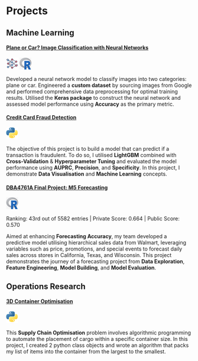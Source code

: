 # Projects

## Machine Learning

#### [Plane or Car? Image Classification with Neural Networks](https://github.com/bentohbox/bentohbox.github.io/tree/main/image-classification-kerasR)

![Project Image](assets/neural_network.png)
![Project Image](assets/r_language.png)

Developed a neural network model to classify images into two categories: plane or car. Engineered a **custom dataset** by sourcing images from Google and performed comprehensive data preprocessing for optimal training results. Utilised the **Keras package** to construct the neural network and assessed model performance using **Accuracy** as the primary metric.

#### [Credit Card Fraud Detection](https://github.com/bentohbox/bentohbox.github.io/blob/main/credit-fraud/credit-card-fraud.ipynb)

![Project Image](assets/python_language.png)

The objective of this project is to build a model that can predict if a transaction is fraudulent. To do so, I utilised **LightGBM** combined with **Cross-Validation** & **Hyperparameter Tuning** and evaluated the model performance using **AUPRC**, **Precision**, and **Specificity**. In this project, I demonstrate **Data Visualisation** and **Machine Learning** concepts. 

#### [DBA4761A Final Project: M5 Forecasting](https://github.com/bentohbox/bentohbox.github.io/blob/main/m5-forecasting-dba4761a/report_1.pdf)

![Project Image](assets/r_language.png)

Ranking: 43rd out of 5582 entries | Private Score: 0.664 | Public Score: 0.570 

Aimed at enhancing **Forecasting Accuracy**, my team developed a predictive model utilising hierarchical sales data from Walmart, leveraging variables such as price, promotions, and special events to forecast daily sales across stores in California, Texas, and Wisconsin. This project demonstrates the journey of a forecasting project from **Data Exploration**, **Feature Engineering**, **Model Building**, and **Model Evaluation**.

## Operations Research

#### [3D Container Optimisation](https://github.com/bentohbox/bentohbox.github.io/blob/main/bin-packing-problem/bin-packing-ben.ipynb)

![Project Image](assets/python_language.png)

This **Supply Chain Optimisation** problem involves algorithmic programming to automate the placement of cargo within a specific container size. In this project, I created 2 python class objects and wrote an algorithm that packs my list of items into the container from the largest to the smallest.

